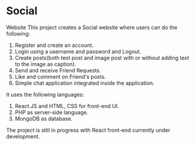 # Social
Website
This project creates a Social website where users can do the following:

1. Register and create an account.
2. Login using a username and password and Logout.
3. Create posts(both text post and image post with or without adding text to the image as caption).
4. Send and receive Friend Requests.
5. Like and comment on Friend's posts.
6. Simple chat application integrated inside the application.

It uses the following languages:

1. React.JS and HTML, CSS for front-end UI.
2. PHP as server-side language.
3. MongoDB as database.

The project is still in progress with React front-end currently under development.
